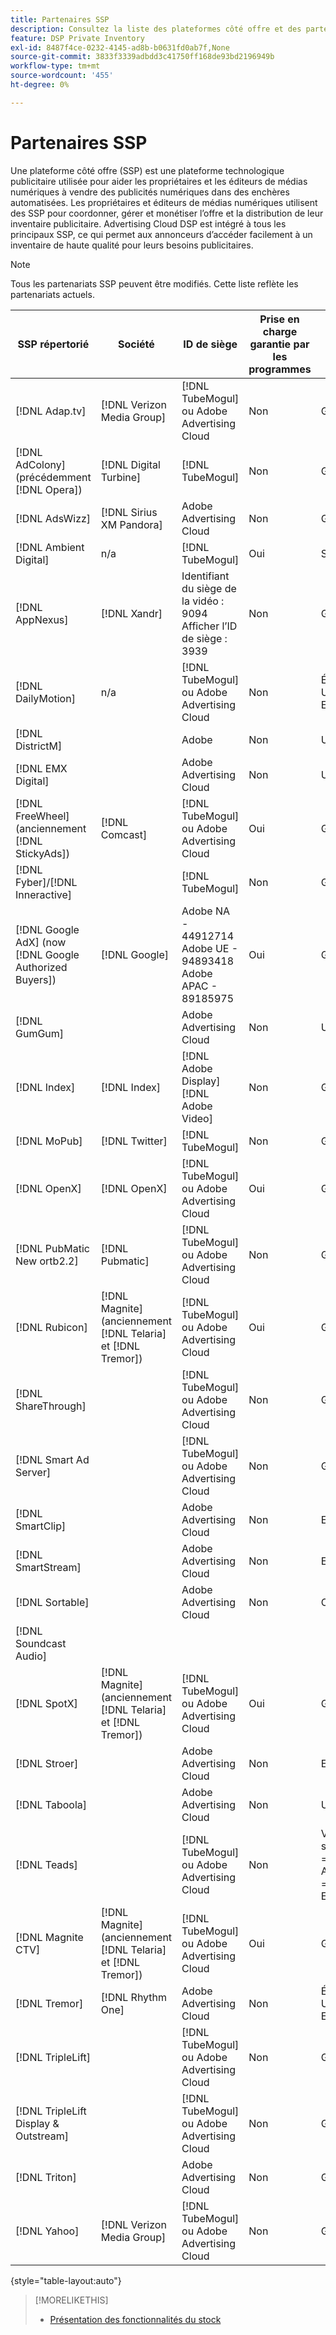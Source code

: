 ```yaml
---
title: Partenaires SSP
description: Consultez la liste des plateformes côté offre et des partenaires d’échange ouverts disponibles.
feature: DSP Private Inventory
exl-id: 8487f4ce-0232-4145-ad8b-b0631fd0ab7f,None
source-git-commit: 3833f3339adbdd3c41750ff168de93bd2196949b
workflow-type: tm+mt
source-wordcount: '455'
ht-degree: 0%

---
```


# Partenaires SSP

Une plateforme côté offre (SSP) est une plateforme technologique publicitaire utilisée pour aider les propriétaires et les éditeurs de médias numériques à vendre des publicités numériques dans des enchères automatisées. Les propriétaires et éditeurs de médias numériques utilisent des SSP pour coordonner, gérer et monétiser l’offre et la distribution de leur inventaire publicitaire. Advertising Cloud DSP est intégré à tous les principaux SSP, ce qui permet aux annonceurs d’accéder facilement à un inventaire de haute qualité pour leurs besoins publicitaires.

>[!NOTE]
>
>Tous les partenariats SSP peuvent être modifiés. Cette liste reflète les partenariats actuels.

| SSP répertorié | Société | ID de siège | Prise en charge garantie par les programmes | Région | Devise prise en charge | Bureau vidéo | Mobile de la vidéo | Video CTV | Afficher le bureau | Afficher le mobile | Affichage natif | Ordinateur de bureau audio et mobile |
|--- |--- |--- |--- |--- |--- |--- |--- |--- |--- |--- |--- |--- |
| [!DNL Adap.tv] | [!DNL Verizon Media Group] | [!DNL TubeMogul] ou Adobe Advertising Cloud | Non | Global | USD | X | X | X |  |  |  |  |
| [!DNL AdColony] (précédemment [!DNL Opera]) | [!DNL Digital Turbine] | [!DNL TubeMogul] | Non | Global | USD |  | x |  |  |  |  |  |
| [!DNL AdsWizz] | [!DNL Sirius XM Pandora] | Adobe Advertising Cloud | Non | Global | USD, EUR, GBP |  |  |  |  |  |  | x |
| [!DNL Ambient Digital] | n/a | [!DNL TubeMogul] | Oui | SEA | USD |  | x |  | x |  |  | x |
| [!DNL AppNexus] | [!DNL Xandr] | Identifiant du siège de la vidéo : 9094<br>Afficher l’ID de siège : 3939 | Non | Global | USD | x | x | x | x | x |  |  |
| [!DNL DailyMotion] | n/a | [!DNL TubeMogul] ou Adobe Advertising Cloud | Non | États-Unis + EMEA | USD, EUR | x | x | x |  |  |  |  |
| [!DNL DistrictM] |  | Adobe | Non | US/CA | USD |  |  |  | x | x |  |  |
| [!DNL EMX Digital] |  | Adobe Advertising Cloud | Non | US/CA | USD | x | x | x |  |  |  |  |
| [!DNL FreeWheel] (anciennement [!DNL StickyAds]) | [!DNL Comcast] | [!DNL TubeMogul] ou Adobe Advertising Cloud | Oui | Global | USD, EUR, AUD, GBP | x | x | x |  |  |  |  |
| [!DNL Fyber]/[!DNL Inneractive] |  | [!DNL TubeMogul] | Non | Global | USD | x | x |  |  |  |  |  |
| [!DNL Google AdX] (now [!DNL Google Authorized Buyers]) | [!DNL Google] | Adobe NA - 44912714<br>Adobe UE - 94893418<br>Adobe APAC - 89185975 | Oui | Global | USD, BRL | x | x | x | x | x |  | x |
| [!DNL GumGum] |  | Adobe Advertising Cloud | Non | US/CA | USD | x | x |  | x | x |  |  |
| [!DNL Index] | [!DNL Index] | [!DNL Adobe Display]<br>[!DNL Adobe Video] | Non | Global | USD | x | x | x | x | x |  |  |
| [!DNL MoPub] | [!DNL Twitter] | [!DNL TubeMogul] | Non | Global | USD |  | x |  |  |  |  |  |
| [!DNL OpenX] | [!DNL OpenX] | [!DNL TubeMogul] ou Adobe Advertising Cloud | Oui | Global | USD | x |  |  | x | x |  |  |
| [!DNL PubMatic New ortb2.2] | [!DNL Pubmatic] | [!DNL TubeMogul] ou Adobe Advertising Cloud | Non | Global | USD | x | x | x | x | x |  |  |
| [!DNL Rubicon] | [!DNL Magnite] (anciennement [!DNL Telaria] et [!DNL Tremor]) | [!DNL TubeMogul] ou Adobe Advertising Cloud | Oui | Global | USD | x | x | x | x | x |  | x |
| [!DNL ShareThrough] |  | [!DNL TubeMogul] ou Adobe Advertising Cloud | Non | Global | USD | x | x |  | x | x | x |  |
| [!DNL Smart Ad Server] |  | [!DNL TubeMogul] ou Adobe Advertising Cloud | Non | Global | USD, EUR | x | x |  | x | x |  |  |
| [!DNL SmartClip] |  | Adobe Advertising Cloud | Non | EMEA | Toutes les devises | x | x | x | x | x |  |  |
| [!DNL SmartStream] |  | Adobe Advertising Cloud | Non | EMEA | EUR, USD | x | x |  |  |  |  |  |
| [!DNL Sortable] |  | Adobe Advertising Cloud | Non | CA | USD |  |  |  | x | x |  |  |
| [!DNL Soundcast Audio] |  |  |  |  |  |  |  |  |  |  |  |  |
| [!DNL SpotX] | [!DNL Magnite] (anciennement [!DNL Telaria] et [!DNL Tremor]) | [!DNL TubeMogul] ou Adobe Advertising Cloud | Oui | Global | USD | x | x | x |  |  |  |  |
| [!DNL Stroer] |  | Adobe Advertising Cloud | Non | EMEA | USD | x | x |  | x | x |  |  |
| [!DNL Taboola] |  | Adobe Advertising Cloud | Non | US/CA | USD | x | x |  |  |  |  |  |
| [!DNL Teads] |  | [!DNL TubeMogul] ou Adobe Advertising Cloud | Non | Vidéo sortante = Global<br>Affichage = NA + EMEA | USD | x | x |  | x | x |  |  |
| [!DNL Magnite CTV] | [!DNL Magnite] (anciennement [!DNL Telaria] et [!DNL Tremor]) | [!DNL TubeMogul] ou Adobe Advertising Cloud | Oui | Global | AUD, USD | x | x | x |  |  |  |  |
| [!DNL Tremor] | [!DNL Rhythm One] | Adobe Advertising Cloud | Non | États-Unis + EMEA | USD | x | x |  |  |  |  |  |
| [!DNL TripleLift] |  | [!DNL TubeMogul] ou Adobe Advertising Cloud | Non | Global | USD |  |  |  |  |  | x |  |
| [!DNL TripleLift Display & Outstream] |  | [!DNL TubeMogul] ou Adobe Advertising Cloud | Non | Global | USD | x | x |  | x | x |  |  |
| [!DNL Triton] |  | Adobe Advertising Cloud | Non | Global | USD |  |  |  |  |  |  | x |
| [!DNL Yahoo] | [!DNL Verizon Media Group] | [!DNL TubeMogul] ou Adobe Advertising Cloud | Non | Global | USD |  |  |  | x | x |  |  |

{style=&quot;table-layout:auto&quot;}

>[!MORELIKETHIS]
>
>* [Présentation des fonctionnalités du stock](inventory-overview.md)

